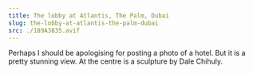 ```yaml
---
title: The lobby at Atlantis, The Palm, Dubai
slug: the-lobby-at-atlantis-the-palm-dubai
src: ./189A3835.avif
---
```


Perhaps I should be apologising for posting a photo of a hotel. But it is a
pretty stunning view. At the centre is a sculpture by Dale Chihuly.
